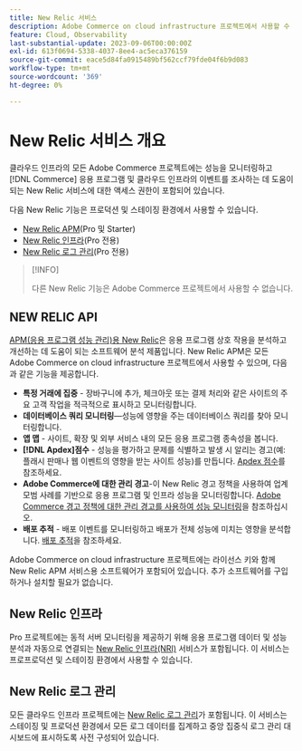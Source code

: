 ```yaml
---
title: New Relic 서비스
description: Adobe Commerce on cloud infrastructure 프로젝트에서 사용할 수 있는 New Relic 서비스에 대해 알아봅니다.
feature: Cloud, Observability
last-substantial-update: 2023-09-06T00:00:00Z
exl-id: 613f0694-5338-4037-8ee4-ac5eca376159
source-git-commit: eace5d84fa0915489bf562ccf79fde04f6b9d083
workflow-type: tm+mt
source-wordcount: '369'
ht-degree: 0%

---
```


# New Relic 서비스 개요

클라우드 인프라의 모든 Adobe Commerce 프로젝트에는 성능을 모니터링하고 [!DNL Commerce] 응용 프로그램 및 클라우드 인프라의 이벤트를 조사하는 데 도움이 되는 New Relic 서비스에 대한 액세스 권한이 포함되어 있습니다.

다음 New Relic 기능은 프로덕션 및 스테이징 환경에서 사용할 수 있습니다.

- [New Relic APM](#new-relic-apm)(Pro 및 Starter)
- [New Relic 인프라](#new-relic-infrastructure)(Pro 전용)
- [New Relic 로그 관리](#new-relic-logs)(Pro 전용)

>[!INFO]
>
>다른 New Relic 기능은 Adobe Commerce 프로젝트에서 사용할 수 없습니다.

## NEW RELIC API

[APM(응용 프로그램 성능 관리)용 New Relic](https://docs.newrelic.com/introduction-apm/)은 응용 프로그램 상호 작용을 분석하고 개선하는 데 도움이 되는 소프트웨어 분석 제품입니다. New Relic APM은 모든 Adobe Commerce on cloud infrastructure 프로젝트에서 사용할 수 있으며, 다음과 같은 기능을 제공합니다.

- **특정 거래에 집중** - 장바구니에 추가, 체크아웃 또는 결제 처리와 같은 사이트의 주요 고객 작업을 적극적으로 표시하고 모니터링합니다.
- **데이터베이스 쿼리 모니터링**—성능에 영향을 주는 데이터베이스 쿼리를 찾아 모니터링합니다.
- **앱 맵** - 사이트, 확장 및 외부 서비스 내의 모든 응용 프로그램 종속성을 봅니다.
- **[!DNL Apdex]점수** - 성능을 평가하고 문제를 식별하고 발생 시 알리는 경고(예: 플래시 판매나 웹 이벤트의 영향을 받는 사이트 성능)를 만듭니다. [Apdex 점수](https://docs.newrelic.com/docs/apm/new-relic-apm/apdex/apdex-measure-user-satisfaction/)를 참조하세요.
- **Adobe Commerce에 대한 관리 경고**-이 New Relic 경고 정책을 사용하여 업계 모범 사례를 기반으로 응용 프로그램 및 인프라 성능을 모니터링합니다. [Adobe Commerce 경고 정책에 대한 관리 경고를 사용하여 성능 모니터링](investigate-performance.md/#monitor-performance-with-managed-alerts)을 참조하십시오.
- **배포 추적** - 배포 이벤트를 모니터링하고 배포가 전체 성능에 미치는 영향을 분석합니다. [배포 추적](track-deployments.md)을 참조하세요.

Adobe Commerce on cloud infrastructure 프로젝트에는 라이선스 키와 함께 New Relic APM 서비스용 소프트웨어가 포함되어 있습니다. 추가 소프트웨어를 구입하거나 설치할 필요가 없습니다.

## New Relic 인프라

Pro 프로젝트에는 동적 서버 모니터링을 제공하기 위해 응용 프로그램 데이터 및 성능 분석과 자동으로 연결되는 [New Relic 인프라(NRI)](https://docs.newrelic.com/docs/infrastructure/infrastructure-monitoring/get-started/get-started-infrastructure-monitoring/) 서비스가 포함됩니다. 이 서비스는 프로프로덕션 및 스테이징 환경에서 사용할 수 있습니다.

## New Relic 로그 관리

모든 클라우드 인프라 프로젝트에는 [New Relic 로그 관리](log-management.md)가 포함됩니다. 이 서비스는 스테이징 및 프로덕션 환경에서 모든 로그 데이터를 집계하고 중앙 집중식 로그 관리 대시보드에 표시하도록 사전 구성되어 있습니다.
